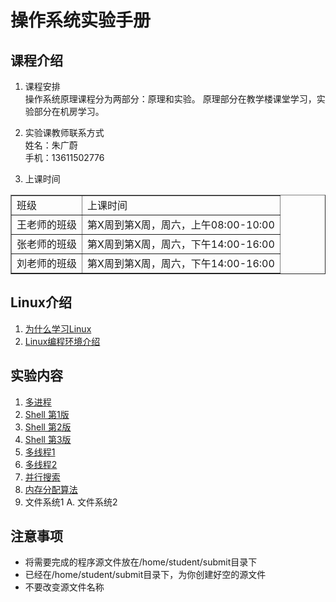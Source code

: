 <head>
<title>操作系统实验手册</title>
<meta http-equiv="Content-Type" content="text/html; charset=UTF-8">
</head>

# 操作系统实验手册
## 课程介绍
1. 课程安排<br>
操作系统原理课程分为两部分：原理和实验。
原理部分在教学楼课堂学习，实验部分在机房学习。

2. 实验课教师联系方式<br>
姓名：朱广蔚<br>
手机：13611502776<br>

3. 上课时间<br>
<table border=1 cellspacing=0>
<tr>
<td>班级</td>
<td>上课时间</td>
</tr>

<tr>
<td>王老师的班级</td>
<td>第X周到第X周，周六，上午08:00-10:00</td>
</tr>

<tr>
<td>张老师的班级</td>
<td>第X周到第X周，周六，下午14:00-16:00</td>
</tr>

<tr>
<td>刘老师的班级</td>
<td>第X周到第X周，周六，下午14:00-16:00</td>
</tr>
</table>

## Linux介绍  
1. [为什么学习Linux](job.html)
2. [Linux编程环境介绍](env.html)

## 实验内容
1. [多进程](proc.html)
2. [Shell 第1版](sh1.html)
3. [Shell 第2版](sh2.html)
4. [Shell 第3版](sh3.html)
5. [多线程1](t1.html)
6. [多线程2](t2.html)
7. [并行搜索](pool.html)
8. [内存分配算法](malloc.html)
9. 文件系统1
A. 文件系统2

## 注意事项
- 将需要完成的程序源文件放在/home/student/submit目录下
- 已经在/home/student/submit目录下，为你创建好空的源文件
- 不要改变源文件名称
